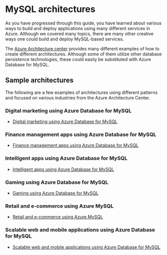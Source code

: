 # MySQL architectures

As you have progressed through this guide, you have learned about various ways to build and deploy applications using many different services in Azure.  Although we covered many topics, there are many other creative ways one could build and deploy MySQL-based services.

The [Azure Architecture center](https://docs.microsoft.com/en-us/azure/architecture/) provides many different examples of how to create different architectures.  Although some of them utilize other database persistence technologies, these could easily be substituted with Azure Database for MySQL.  

## Sample architectures

The following are a few examples of architectures using different patterns and focused on various industries from the Azure Architecture Center.

### Digital marketing using Azure Database for MySQL

- [Digital marketing using Azure Database for MySQL](https://docs.microsoft.com/en-us/azure/architecture/solution-ideas/articles/digital-marketing-using-azure-database-for-mysql)

### Finance management apps using Azure Database for MySQL

- [Finance management apps using Azure Database for MySQL](https://docs.microsoft.com/en-us/azure/architecture/solution-ideas/articles/finance-management-apps-using-azure-database-for-mysql)

### Intelligent apps using Azure Database for MySQL

- [Intelligent apps using Azure Database for MySQL](https://docs.microsoft.com/en-us/azure/architecture/solution-ideas/articles/intelligent-apps-using-azure-database-for-mysql)

### Gaming using Azure Database for MySQL

- [Gaming using Azure Database for MySQL](https://docs.microsoft.com/en-us/azure/architecture/solution-ideas/articles/gaming-using-azure-database-for-mysql)

### Retail and e-commerce using Azure MySQL

- [Retail and e-commerce using Azure MySQL](https://docs.microsoft.com/en-us/azure/architecture/solution-ideas/articles/retail-and-ecommerce-using-azure-database-for-mysql)

### Scalable web and mobile applications using Azure Database for MySQL

- [Scalable web and mobile applications using Azure Database for MySQL](https://docs.microsoft.com/en-us/azure/architecture/solution-ideas/articles/scalable-web-and-mobile-applications-using-azure-database-for-mysql)
